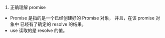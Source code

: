 1. 正确理解 promise

- Promise 是指的是一个已经创建好的 Promise 对象， 并且，在该 promise 对象中 已经有了确定的 resolve 的结果。
- use 读取的是 resolve 的值。
